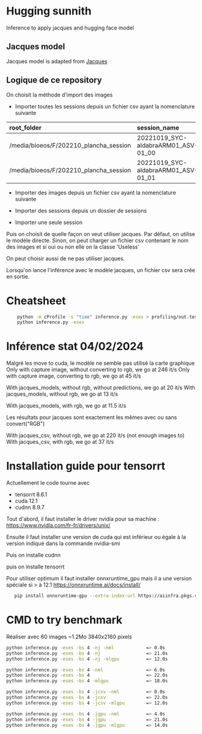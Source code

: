 # Hugging sunnith

Inference to apply jacques and hugging face model

## Jacques model

Jacques model is adapted from [Jacques](https://github.com/IRDG2OI/jacques)

## Logique de ce repository

On choisit la méthode d'import des images
- Importer toutes les sessions depuis un fichier csv ayant la nomenclature suivante

|root_folder|session_name|
|:---|:----|
|/media/bioeos/F/202210_plancha_session | 20221019_SYC-aldabraARM01_ASV-01_00 |
|/media/bioeos/F/202210_plancha_session | 20221019_SYC-aldabraARM01_ASV-01_01 |

- Importer des images depuis un fichier csv ayant la nomenclature suivante <!-- WIP -->

- Importer des sessions depuis un dossier de sessions

- Importer une seule session

Puis on choisit de quelle façon on veut utiliser jacques. Par défaut, on utilise le modèle directe. Sinon, on peut charger un fichier csv contenant le nom des images et si oui ou non elle on la classe 'Useless'

On peut choisir aussi de ne pas utiliser jacques.

Lorsqu'on lance l'inférence avec le modèle jacques, un fichier csv sera crée en sortie.

# Cheatsheet

```bash
    python -m cProfile -s "time" inference.py -eses > profiling/out.test
    python inference.py -eses
```


# Inférence stat 04/02/2024

Malgré les move to cuda, le modèle ne semble pas utilisé la carte graphique
Only with capture image, without converting to rgb, we go at 246 it/s
Only with capture image, converting to rgb, we go at 45 it/s

With jacques_models, without rgb, without predictions, we go at 20 it/s
With jacques_models, without rgb, we go at 13 it/s

With jacques_models, with rgb, we go at 11.5 it/s

Les résultats pour jacques sont exactement les mêmes avec ou sans convert("RGB")

With jacques_csv, without rgb, we go at 220 it/s (not enough images to)
With jacques_csv, with rgb, we go at 37 it/s


# Installation guide pour tensorrt 

Actuellement le code tourne avec 
- tensorrt 8.6.1
- cuda 12.1
- cudnn 8.9.7

Tout d'abord, il faut installer le driver nvidia pour sa machine : https://www.nvidia.com/fr-fr/drivers/unix/

Ensuite il faut installer une version de cuda qui est inférieur ou égale à la version indiqué dans la commande nvidia-smi

Puis on installe cudnn

puis on installe tensorrt

Pour utiliser optimum il faut installer onnxruntime_gpu mais il a une version spéciale si > à 12.1 https://onnxruntime.ai/docs/install/

```bash
   pip install onnxruntime-gpu --extra-index-url https://aiinfra.pkgs.visualstudio.com/PublicPackages/_packaging/onnxruntime-cuda-12/pypi/simple/ 
```


# CMD to try benchmark

Réaliser avec 60 images ~1.2Mo 3840x2160 pixels

```bash
python inference.py -eses -bs 4 -nj -nml            => 0.0s
python inference.py -eses -bs 4 -nj                 => 21.0s
python inference.py -eses -bs 4 -nj -mlgpu          => 12.0s

python inference.py -eses -bs 4 -nml                => 6.0s
python inference.py -eses -bs 4                     => 22.0s
python inference.py -eses -bs 4 -mlgpu              => 18.0s

python inference.py -eses -bs 4 -jcsv -nml          => 0.0s
python inference.py -eses -bs 4 -jcsv               => 22.0s
python inference.py -eses -bs 4 -jcsv -mlgpu        => 12.0s

python inference.py -eses -bs 4 -jgpu -nml          => 4.0s
python inference.py -eses -bs 4 -jgpu               => 21.0s 
python inference.py -eses -bs 4 -jgpu -mlgpu        => 14.0s
```